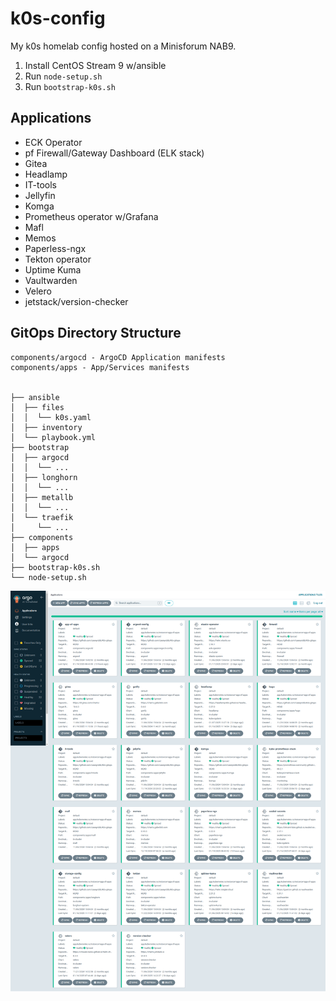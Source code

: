# k0s-config

My k0s homelab config hosted on a Minisforum NAB9.  

1. Install CentOS Stream 9 w/ansible
2. Run `node-setup.sh`
3. Run `bootstrap-k0s.sh`

## Applications

- ECK Operator
- pf Firewall/Gateway Dashboard (ELK stack)
- Gitea
- Headlamp
- IT-tools
- Jellyfin
- Komga
- Prometheus operator w/Grafana
- Mafl
- Memos
- Paperless-ngx
- Tekton operator
- Uptime Kuma
- Vaultwarden
- Velero
- jetstack/version-checker

## GitOps Directory Structure

```
components/argocd - ArgoCD Application manifests
components/apps - App/Services manifests


├── ansible
│  ├── files
│  │  └── k0s.yaml
│  ├── inventory
│  └── playbook.yml
├── bootstrap
│  ├── argocd
│  │  └── ...
│  ├── longhorn
│  │  └── ...
│  ├── metallb
│  │  └── ...
│  └── traefik
│     └── ...
├── components
│  ├── apps
│  └── argocd
├── bootstrap-k0s.sh
└── node-setup.sh
```

![alt text](https://raw.githubusercontent.com/caseyrobb/k0s-gitops/master/assets/images/argocd.png)
